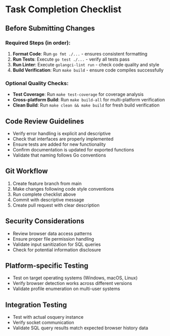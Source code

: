 # Task Completion Checklist

## Before Submitting Changes
### Required Steps (in order):
1. **Format Code**: Run `go fmt ./...` - ensures consistent formatting
2. **Run Tests**: Execute `go test ./...` - verify all tests pass
3. **Run Linter**: Execute `golangci-lint run` - check code quality and style
4. **Build Verification**: Run `make build` - ensure code compiles successfully

### Optional Quality Checks:
- **Test Coverage**: Run `make test-coverage` for coverage analysis
- **Cross-platform Build**: Run `make build-all` for multi-platform verification  
- **Clean Build**: Run `make clean && make build` for fresh build verification

## Code Review Guidelines
- Verify error handling is explicit and descriptive
- Check that interfaces are properly implemented
- Ensure tests are added for new functionality
- Confirm documentation is updated for exported functions
- Validate that naming follows Go conventions

## Git Workflow
1. Create feature branch from main
2. Make changes following code style conventions
3. Run complete checklist above
4. Commit with descriptive message
5. Create pull request with clear description

## Security Considerations
- Review browser data access patterns
- Ensure proper file permission handling
- Validate input sanitization for SQL queries
- Check for potential information disclosure

## Platform-specific Testing
- Test on target operating systems (Windows, macOS, Linux)
- Verify browser detection works across different versions
- Validate profile enumeration on multi-user systems

## Integration Testing
- Test with actual osquery instance
- Verify socket communication
- Validate SQL query results match expected browser history data